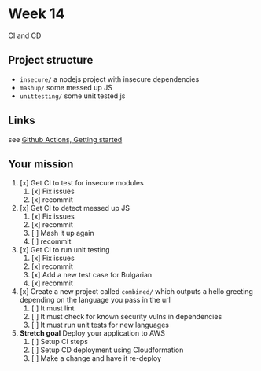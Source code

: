 # Week 14

CI and CD

## Project structure

- `insecure/` a nodejs project with insecure dependencies
- `mashup/` some messed up JS
- `unittesting/` some unit tested js

## Links

see [Github Actions, Getting started](https://docs.github.com/en/actions/quickstart)
## Your mission

1. [x] Get CI to test for insecure modules
    1. [x] Fix issues
    1. [x] recommit
1. [x] Get CI to detect messed up JS
    1. [x] Fix issues
    1. [x] recommit
    1. [ ] Mash it up again
    1. [ ] recommit
1. [x] Get CI to run unit testing
    1. [x] Fix issues
    1. [x] recommit
    1. [x] Add a new test case for Bulgarian
    1. [x] recommit
1. [x] Create a new project called `combined/` which outputs a
hello greeting depending on the language you pass in the url
    1. [ ] It must lint
    1. [ ] It must check for known security vulns in dependencies
    1. [ ] It must run unit tests for new languages
1. **Stretch goal** Deploy your application to AWS
    1. [ ] Setup CI steps
    1. [ ] Setup CD deployment using Cloudformation
    1. [ ] Make a change and have it re-deploy
